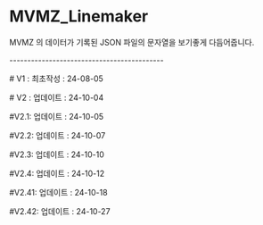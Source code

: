 # MVMZ_Linemaker

MVMZ 의 데이터가 기록된 JSON 파일의 문자열을 보기좋게 다듬어줍니다.

<p>-------------------------------------------</p>

<p># V1 : 최초작성 : 24-08-05</p>

<p># V2 : 업데이트 : 24-10-04</p>

<p>#V2.1: 업데이트 : 24-10-05</p>

<p>#V2.2: 업데이트 : 24-10-07</p>

<p>#V2.3: 업데이트 : 24-10-10</p>

<p>#V2.4: 업데이트 : 24-10-12</p>

<p>#V2.41: 업데이트 : 24-10-18</p>

<p>#V2.42: 업데이트 : 24-10-27</p>
